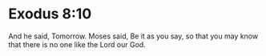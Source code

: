 # Exodus 8:10

And he said, Tomorrow. Moses said, Be it as you say, so that you may know that there is no one like the Lord our God.
